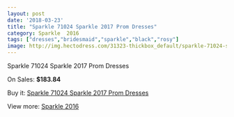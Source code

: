 ```yaml
---
layout: post
date: '2018-03-23'
title: "Sparkle 71024 Sparkle 2017 Prom Dresses"
category: Sparkle  2016
tags: ["dresses","bridesmaid","sparkle","black","rosy"]
image: http://img.hectodress.com/31323-thickbox_default/sparkle-71024-sparkle-2012-prom-dresses.jpg
---
```

Sparkle 71024 Sparkle 2017 Prom Dresses

On Sales: **$183.84**
<a href="https://www.hectodress.com/sparkle-2013/14368-sparkle-71024-sparkle-2012-prom-dresses.html"><amp-img layout="responsive" width="600" height="600" src="//img.hectodress.com/31323-thickbox_default/sparkle-71024-sparkle-2012-prom-dresses.jpg" alt="Sparkle 71024 Sparkle 2017 Prom Dresses 0" /></a>

Buy it: [Sparkle 71024 Sparkle 2017 Prom Dresses](https://www.hectodress.com/sparkle-2013/14368-sparkle-71024-sparkle-2012-prom-dresses.html "Sparkle 71024 Sparkle 2017 Prom Dresses")

View more: [Sparkle  2016](https://www.hectodress.com/255-sparkle-2013 "Sparkle  2016")